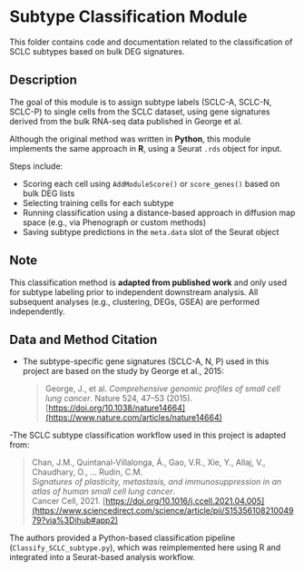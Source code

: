 # Subtype Classification Module

This folder contains code and documentation related to the classification of SCLC subtypes based on bulk DEG signatures.

## Description

The goal of this module is to assign subtype labels (SCLC-A, SCLC-N, SCLC-P) to single cells from the SCLC dataset, using gene signatures derived from the bulk RNA-seq data published in George et al.

Although the original method was written in **Python**, this module implements the same approach in **R**, using a Seurat `.rds` object for input.

Steps include:
- Scoring each cell using `AddModuleScore()` or `score_genes()` based on bulk DEG lists
- Selecting training cells for each subtype
- Running classification using a distance-based approach in diffusion map space (e.g., via Phenograph or custom methods)
- Saving subtype predictions in the `meta.data` slot of the Seurat object

## Note

This classification method is **adapted from published work** and only used for subtype labeling prior to independent downstream analysis. All subsequent analyses (e.g., clustering, DEGs, GSEA) are performed independently.

## Data and Method Citation

- The subtype-specific gene signatures (SCLC-A, N, P) used in this project are based on the study by George et al., 2015:
  > George, J., et al. *Comprehensive genomic profiles of small cell lung cancer*. Nature 524, 47–53 (2015). [https://doi.org/10.1038/nature14664](https://www.nature.com/articles/nature14664)

-The SCLC subtype classification workflow used in this project is adapted from:

> Chan, J.M., Quintanal-Villalonga, Á., Gao, V.R., Xie, Y., Allaj, V., Chaudhary, O., ... Rudin, C.M.  
> *Signatures of plasticity, metastasis, and immunosuppression in an atlas of human small cell lung cancer*.  
> Cancer Cell, 2021. [https://doi.org/10.1016/j.ccell.2021.04.005](https://www.sciencedirect.com/science/article/pii/S1535610821004979?via%3Dihub#app2)

The authors provided a Python-based classification pipeline (`Classify_SCLC_subtype.py`), which was reimplemented here using R and integrated into a Seurat-based analysis workflow.
